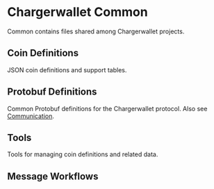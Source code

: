# Chargerwallet Common

Common contains files shared among Chargerwallet projects.

## Coin Definitions

JSON coin definitions and support tables.

## Protobuf Definitions

Common Protobuf definitions for the Chargerwallet protocol. Also see [Communication](communication/index.md).

## Tools

Tools for managing coin definitions and related data.

## Message Workflows
